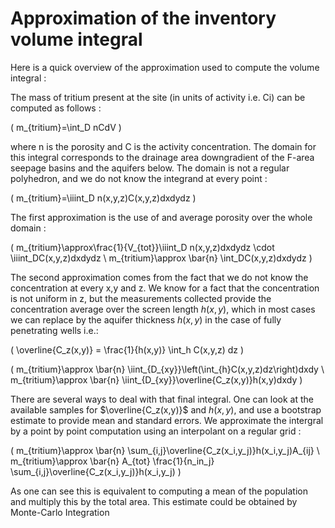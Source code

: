 Approximation of the inventory volume integral
========================================================

<!---
Just for some tests
-->

Here is a quick overview of the approximation used to compute the volume integral :

The mass of tritium present at the site (in units of activity i.e. Ci) can be computed as follows :

\( m_{tritium}=\int_D nCdV \) 

where n is the porosity and C is the activity concentration. The domain for this integral corresponds to the drainage area downgradient of the F-area seepage basins and the aquifers below. The domain is not a regular polyhedron, and we do not know the integrand at every point :

\( m_{tritium}=\iiint_D n(x,y,z)C(x,y,z)dxdydz \)

The first approximation is the use of and average porosity over the whole domain :

\( m_{tritium}\approx\frac{1}{V_{tot}}\iiint_D n(x,y,z)dxdydz \cdot \iiint_DC(x,y,z)dxdydz \\ 
   m_{tritium}\approx \bar{n} \int_DC(x,y,z)dxdydz \)

The second approximation comes from the fact that we do not know the concentration at every x,y and z. We know for a fact that the concentration is not uniform in z, but the measurements collected provide the concentration average over the screen length $h(x,y)$, which in most cases we can replace by the aquifer thickness $h(x,y)$ in the case of fully penetrating wells i.e.:

\( \overline{C_z(x,y)} = \frac{1}{h(x,y)} \int_h C(x,y,z) dz \)

\( m_{tritium}\approx \bar{n} \iint_{D_{xy}}\left(\int_{h}C(x,y,z)dz\right)dxdy \\ 
   m_{tritium}\approx \bar{n} \iint_{D_{xy}}\overline{C_z(x,y)}h(x,y)dxdy \)

There are several ways to deal with that final integral. One can look at the available samples for $\overline{C_z(x,y)}$ and $h(x,y)$, and use a bootstrap estimate to provide mean and standard errors. We approximate the intergral by a point by point computation using an interpolant on a regular grid :

\( m_{tritium}\approx \bar{n} \sum_{i,j}\overline{C_z(x_i,y_j)}h(x_i,y_j)A_{ij} \\
   m_{tritium}\approx \bar{n} A_{tot} \frac{1}{n_in_j} \sum_{i,j}\overline{C_z(x_i,y_j)}h(x_i,y_j) \)
   
As one can see this is equivalent to computing a mean of the population and multiply this by the total area. This estimate could be obtained by Monte-Carlo Integration
